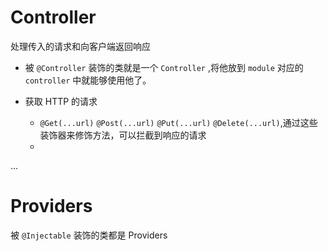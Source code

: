 # Controller

处理传入的请求和向客户端返回响应

- 被 `@Controller` 装饰的类就是一个 `Controller` ,将他放到 `module` 对应的 `controller` 中就能够使用他了。

- 获取 HTTP 的请求
  - `@Get(...url)` `@Post(...url)` `@Put(...url)` `@Delete(...url)`,通过这些装饰器来修饰方法，可以拦截到响应的请求
  -

...

# Providers

被 `@Injectable` 装饰的类都是 Providers
